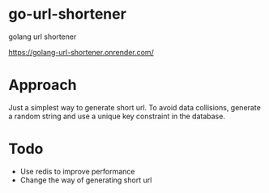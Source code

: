 # go-url-shortener
golang url shortener

https://golang-url-shortener.onrender.com/

# Approach
Just a simplest way to generate short url.
To avoid data collisions, generate a random string and use a unique key constraint in the database.

# Todo
- Use redis to improve performance
- Change the way of generating short url
